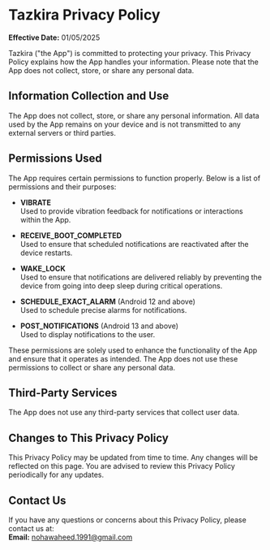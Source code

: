 # Tazkira Privacy Policy

**Effective Date:** 01/05/2025

Tazkira ("the App") is committed to protecting your privacy. This Privacy Policy explains how the App handles your information. Please note that the App does not collect, store, or share any personal data.

## Information Collection and Use
The App does not collect, store, or share any personal information. All data used by the App remains on your device and is not transmitted to any external servers or third parties.

## Permissions Used
The App requires certain permissions to function properly. Below is a list of permissions and their purposes:

- **VIBRATE**  
  Used to provide vibration feedback for notifications or interactions within the App.

- **RECEIVE_BOOT_COMPLETED**  
  Used to ensure that scheduled notifications are reactivated after the device restarts.

- **WAKE_LOCK**  
  Used to ensure that notifications are delivered reliably by preventing the device from going into deep sleep during critical operations.

- **SCHEDULE_EXACT_ALARM** (Android 12 and above)  
  Used to schedule precise alarms for notifications.

- **POST_NOTIFICATIONS** (Android 13 and above)  
  Used to display notifications to the user.

These permissions are solely used to enhance the functionality of the App and ensure that it operates as intended. The App does not use these permissions to collect or share any personal data.

## Third-Party Services
The App does not use any third-party services that collect user data.

## Changes to This Privacy Policy
This Privacy Policy may be updated from time to time. Any changes will be reflected on this page. You are advised to review this Privacy Policy periodically for any updates.

## Contact Us
If you have any questions or concerns about this Privacy Policy, please contact us at:  
**Email:** [nohawaheed.1991@gmail.com](mailto:nohawaheed.1991@gmail.com)
